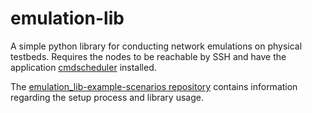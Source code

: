 # emulation-lib
A simple python library for conducting network emulations on physical testbeds. Requires the nodes to be reachable by SSH and have the application [cmdscheduler](https://github.com/theuerse/emulation-cmdscheduler) installed.

The [emulation_lib-example-scenarios repository](https://github.com/theuerse/emulation_lib-example-scenarios) contains information regarding the setup process and library usage.
